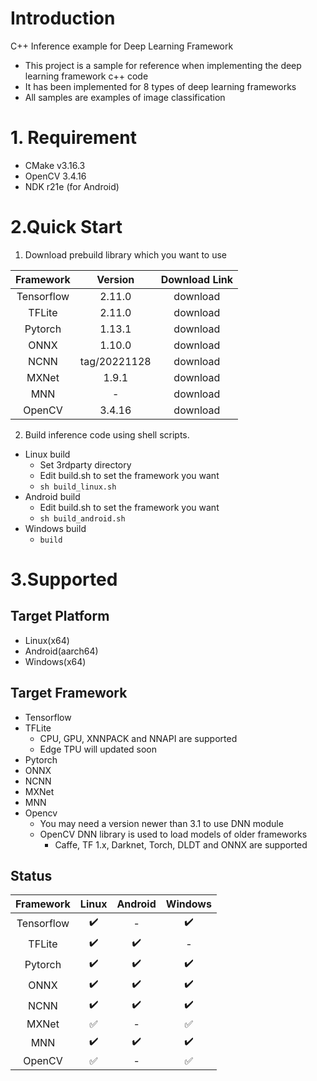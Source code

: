 # Introduction
C++ Inference example for Deep Learning Framework
 - This project is a sample for reference when implementing the deep learning framework c++ code
 - It has been implemented for 8 types of deep learning frameworks
 - All samples are examples of image classification

# 1. Requirement
- CMake v3.16.3
- OpenCV 3.4.16
- NDK r21e (for Android)


# 2.Quick Start
1. Download prebuild library which you want to use

|Framework|Version|Download Link|
|:---:|:---:|:---:|
|Tensorflow|2.11.0|download|
|TFLite|2.11.0|download|
|Pytorch|1.13.1|download|
|ONNX|1.10.0|download|
|NCNN|tag/20221128|download|
|MXNet|1.9.1|download|
|MNN|-|download|
|OpenCV|3.4.16|download|


2. Build inference code using shell scripts.
  - Linux build
    - Set 3rdparty directory
	- Edit build.sh to set the framework you want
	- `sh build_linux.sh`
  - Android build
	- Edit build.sh to set the framework you want
	- `sh build_android.sh`
  - Windows build
	- `build`

# 3.Supported

## Target Platform
 - Linux(x64)
 - Android(aarch64)
 - Windows(x64)

## Target Framework
 - Tensorflow
 - TFLite
	- CPU, GPU, XNNPACK and NNAPI are supported
	- Edge TPU will updated soon
 - Pytorch
 - ONNX
 - NCNN
 - MXNet
 - MNN
 - Opencv
 	- You may need a version newer than 3.1 to use DNN module
	- OpenCV DNN library is used to load models of older frameworks
		- Caffe, TF 1.x, Darknet, Torch, DLDT and ONNX are supported

## Status

|Framework|Linux|Android|Windows|
|:---:|:---:|:---:|:---:|
|Tensorflow|:heavy_check_mark:|-|:heavy_check_mark:|
|TFLite|:heavy_check_mark:|:heavy_check_mark:|-|
|Pytorch|:heavy_check_mark:|:heavy_check_mark:|:heavy_check_mark:|
|ONNX|:heavy_check_mark:|:heavy_check_mark:|:heavy_check_mark:|
|NCNN|:heavy_check_mark:|:heavy_check_mark:|:heavy_check_mark:|
|MXNet|:white_check_mark:|-|:white_check_mark:|
|MNN|:heavy_check_mark:|:heavy_check_mark:|:heavy_check_mark:|
|OpenCV|:white_check_mark:|-|:white_check_mark:|

